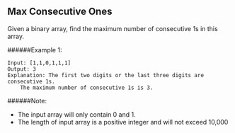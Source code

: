 ## Max Consecutive Ones
Given a binary array, find the maximum number of consecutive 1s in this array.

######Example 1:
```
Input: [1,1,0,1,1,1]
Output: 3
Explanation: The first two digits or the last three digits are consecutive 1s.
    The maximum number of consecutive 1s is 3.
```

######Note:
* The input array will only contain 0 and 1.
* The length of input array is a positive integer and will not exceed 10,000

